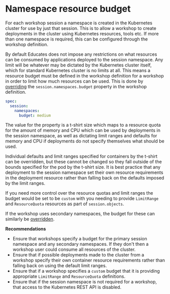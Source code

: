 Namespace resource budget
=========================

For each workshop session a namespace is created in the Kubernetes cluster for use by just that session. This is to allow a workshop to create deployments in the cluster using Kubernetes resources, tools etc. If more than one namespace is required, this can be configured through the workshop definition.

By default Educates does not impose any restrictions on what resources can be consumed by applications deployed to the session namespace. Any limit will be whatever may be dictated by the Kubernetes cluster itself, which for standard Kubernetes cluster is no limits at all. This means a resource budget must be defined in the workshop definition for a workshop in order to limit how much resources can be used. This is done by [overriding](resource-budget-for-namespaces) the `session.namespaces.budget` property in the workshop definition.

```yaml
spec:
  session:
    namespaces:
      budget: medium
```

The value for the property is a t-shirt size which maps to a resource quota for the amount of memory and CPU which can be used by deployments in the session namespace, as well as dictating limit ranges and defaults for memory and CPU if deployments do not specify themselves what should be used.

Individual defaults and limit ranges specified for containers by the t-shirt can be overridden, but these cannot be changed so they fall outside of the bounds specified for the pod by the t-shirt size. It is best practice that any deployment to the session namespace set their own resource requirements in the deployment resource rather than falling back on the defaults imposed by the limit ranges.

If you need more control over the resource quotas and limit ranges the budget would be set to be `custom` with you needing to provide `LimitRange` and `ResourceQuota` resources as part of `session.objects`.

If the workshop uses secondary namespaces, the budget for these can similarly be [overridden](creating-additional-namespaces).

**Recommendations**

* Ensure that workshops specify a budget for the primary session namespace and any secondary namespaces. If they don't then a workshop user could consume all resources of the cluster.
* Ensure that if possible deployments made to the cluster from a workshop specify their own container resource requirements rather than falling back on using the default limit ranges.
* Ensure that if a workshop specifies a `custom` budget that it is providing appropriate `LimitRange` and `ResourceQuota` definitions.
* Ensure that if the session namespace is not required for a workshop, that access to the Kubernetes REST API is disabled.
